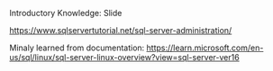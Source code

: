 Introductory Knowledge: Slide 

https://www.sqlservertutorial.net/sql-server-administration/

Minaly learned from documentation: 
https://learn.microsoft.com/en-us/sql/linux/sql-server-linux-overview?view=sql-server-ver16